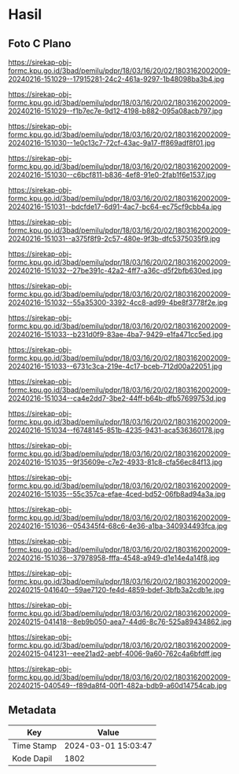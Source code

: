 # Hasil

## Foto C Plano

https://sirekap-obj-formc.kpu.go.id/3bad/pemilu/pdpr/18/03/16/20/02/1803162002009-20240216-151029--17915281-24c2-461a-9297-1b48098ba3b4.jpg

https://sirekap-obj-formc.kpu.go.id/3bad/pemilu/pdpr/18/03/16/20/02/1803162002009-20240216-151029--f1b7ec7e-9d12-4198-b882-095a08acb797.jpg

https://sirekap-obj-formc.kpu.go.id/3bad/pemilu/pdpr/18/03/16/20/02/1803162002009-20240216-151030--1e0c13c7-72cf-43ac-9a17-ff869adf8f01.jpg

https://sirekap-obj-formc.kpu.go.id/3bad/pemilu/pdpr/18/03/16/20/02/1803162002009-20240216-151030--c6bcf811-b836-4ef8-91e0-2fab1f6e1537.jpg

https://sirekap-obj-formc.kpu.go.id/3bad/pemilu/pdpr/18/03/16/20/02/1803162002009-20240216-151031--bdcfde17-6d91-4ac7-bc64-ec75cf9cbb4a.jpg

https://sirekap-obj-formc.kpu.go.id/3bad/pemilu/pdpr/18/03/16/20/02/1803162002009-20240216-151031--a375f8f9-2c57-480e-9f3b-dfc5375035f9.jpg

https://sirekap-obj-formc.kpu.go.id/3bad/pemilu/pdpr/18/03/16/20/02/1803162002009-20240216-151032--27be391c-42a2-4ff7-a36c-d5f2bfb630ed.jpg

https://sirekap-obj-formc.kpu.go.id/3bad/pemilu/pdpr/18/03/16/20/02/1803162002009-20240216-151032--55a35300-3392-4cc8-ad99-4be8f3778f2e.jpg

https://sirekap-obj-formc.kpu.go.id/3bad/pemilu/pdpr/18/03/16/20/02/1803162002009-20240216-151033--b231d0f9-83ae-4ba7-9429-e1fa471cc5ed.jpg

https://sirekap-obj-formc.kpu.go.id/3bad/pemilu/pdpr/18/03/16/20/02/1803162002009-20240216-151033--6731c3ca-219e-4c17-bceb-712d00a22051.jpg

https://sirekap-obj-formc.kpu.go.id/3bad/pemilu/pdpr/18/03/16/20/02/1803162002009-20240216-151034--ca4e2dd7-3be2-44ff-b64b-dfb57699753d.jpg

https://sirekap-obj-formc.kpu.go.id/3bad/pemilu/pdpr/18/03/16/20/02/1803162002009-20240216-151034--f6748145-851b-4235-9431-aca536360178.jpg

https://sirekap-obj-formc.kpu.go.id/3bad/pemilu/pdpr/18/03/16/20/02/1803162002009-20240216-151035--9f35609e-c7e2-4933-81c8-cfa56ec84f13.jpg

https://sirekap-obj-formc.kpu.go.id/3bad/pemilu/pdpr/18/03/16/20/02/1803162002009-20240216-151035--55c357ca-efae-4ced-bd52-06fb8ad94a3a.jpg

https://sirekap-obj-formc.kpu.go.id/3bad/pemilu/pdpr/18/03/16/20/02/1803162002009-20240216-151036--054345f4-68c6-4e36-a1ba-340934493fca.jpg

https://sirekap-obj-formc.kpu.go.id/3bad/pemilu/pdpr/18/03/16/20/02/1803162002009-20240216-151036--37978958-fffa-4548-a949-d1e14e4a14f8.jpg

https://sirekap-obj-formc.kpu.go.id/3bad/pemilu/pdpr/18/03/16/20/02/1803162002009-20240215-041640--59ae7120-fe4d-4859-bdef-3bfb3a2cdb1e.jpg

https://sirekap-obj-formc.kpu.go.id/3bad/pemilu/pdpr/18/03/16/20/02/1803162002009-20240215-041418--8eb9b050-aea7-44d6-8c76-525a89434862.jpg

https://sirekap-obj-formc.kpu.go.id/3bad/pemilu/pdpr/18/03/16/20/02/1803162002009-20240215-041231--eee21ad2-aebf-4006-9a60-762c4a6bfdff.jpg

https://sirekap-obj-formc.kpu.go.id/3bad/pemilu/pdpr/18/03/16/20/02/1803162002009-20240215-040549--f89da8f4-00f1-482a-bdb9-a60d14754cab.jpg


## Metadata

| Key        | Value               |
| ---------- | ------------------- |
| Time Stamp | 2024-03-01 15:03:47 |
| Kode Dapil | 1802                |



